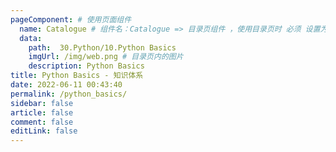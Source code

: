 ```yaml
---
pageComponent: # 使用页面组件
  name: Catalogue # 组件名：Catalogue => 目录页组件 ，使用目录页时 必须 设置为Catalogue
  data:
    path:  30.Python/10.Python Basics
    imgUrl: /img/web.png # 目录页内的图片
    description: Python Basics
title: Python Basics - 知识体系
date: 2022-06-11 00:43:40
permalink: /python_basics/
sidebar: false
article: false
comment: false
editLink: false
---
```


